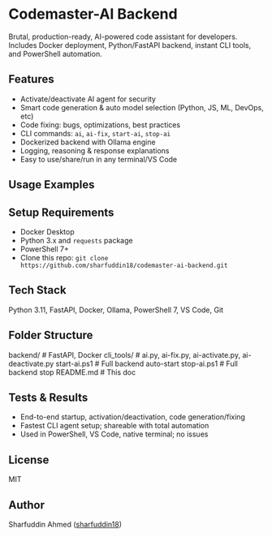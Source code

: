 # Codemaster-AI Backend

Brutal, production-ready, AI-powered code assistant for developers. Includes Docker deployment, Python/FastAPI backend, instant CLI tools, and PowerShell automation.

## Features
- Activate/deactivate AI agent for security
- Smart code generation & auto model selection (Python, JS, ML, DevOps, etc)
- Code fixing: bugs, optimizations, best practices
- CLI commands: `ai`, `ai-fix`, `start-ai`, `stop-ai`
- Dockerized backend with Ollama engine
- Logging, reasoning & response explanations
- Easy to use/share/run in any terminal/VS Code

## Usage Examples

## Setup Requirements
- Docker Desktop
- Python 3.x and `requests` package
- PowerShell 7+
- Clone this repo: `git clone https://github.com/sharfuddin18/codemaster-ai-backend.git`

## Tech Stack
Python 3.11, FastAPI, Docker, Ollama, PowerShell 7, VS Code, Git

## Folder Structure
backend/      # FastAPI, Docker
cli_tools/    # ai.py, ai-fix.py, ai-activate.py, ai-deactivate.py
start-ai.ps1  # Full backend auto-start
stop-ai.ps1   # Full backend stop
README.md     # This doc

## Tests & Results
- End-to-end startup, activation/deactivation, code generation/fixing
- Fastest CLI agent setup; shareable with total automation
- Used in PowerShell, VS Code, native terminal; no issues

## License
MIT

## Author
Sharfuddin Ahmed ([sharfuddin18](https://github.com/sharfuddin18))
